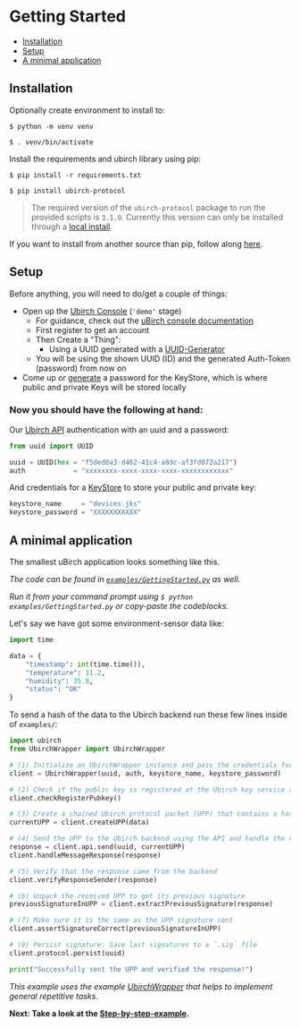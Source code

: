 <!-- WHEN EDITING THIS FILE:
  The Getting Started and the README have the same content. 
  But for Github to render it as the repo description and Github Pages (Jekyll) to be able to find it, there need to be two.
  The links are different in some places, so please don't just copy paste everything while doing changes.
-->

# Getting Started

- [Installation](#installation)
- [Setup](#setup)
- [A minimal application](#a-minimal-application)

## Installation
Optionally create environment to install to:

`$ python -m venv venv`

`$ . venv/bin/activate`

Install the requirements and ubirch library using pip:

`$ pip install -r requirements.txt`

`$ pip install ubirch-protocol`

> The required version of the `ubirch-protocol` package to run the provided scripts is `3.1.0`.
> Currently this version can only be installed through a [local install](NotPip.md). 


If you want to install from another source than pip, follow along [here](NotPip.md).

## Setup
Before anything, you will need to do/get a couple of things:
- Open up the [Ubirch Console](https://console.demo.ubirch.com) (`'demo'` stage)
  - For guidance, check out the [uBirch console documentation](https://developer.ubirch.com/console.html)
  - First register to get an account 
  - Then Create a "Thing":
    - Using a UUID generated with a [UUID-Generator](https://www.uuidgenerator.net/)
  - You will be using the shown UUID (ID) and the generated Auth-Token (password) from now on
- Come up or [generate](https://www.random.org/passwords/) a password for the KeyStore, which is where public and private Keys will be stored locally

### Now you should have the following at hand:

Our [Ubirch API](http://developer.ubirch.com/function_documentation/ubirch-protocol-python/) 
authentication with an uuid and a password:
```python
from uuid import UUID

uuid = UUID(hex = "f5ded8a3-d462-41c4-a8dc-af3fd072a217")
auth            = "xxxxxxxx-xxxx-xxxx-xxxx-xxxxxxxxxxxx"
```

And credentials for a [KeyStore](http://developer.ubirch.com/function_documentation/ubirch-protocol-python/) 
to store your public and private key:
```python
keystore_name     = "devices.jks"
keystore_password = "XXXXXXXXXXX"
```

## A minimal application
The smallest uBirch application looks something like this. 

*The code can be found in [`examples/GettingStarted.py`](../examples/GettingStarted.py) as well.*

*Run it from your command prompt using `$ python examples/GettingStarted.py` or copy-paste the codeblocks.*

Let's say we have got some environment-sensor data like:

```python
import time

data = {
    "timestamp": int(time.time()),
    "temperature": 11.2,
    "humidity": 35.8,
    "status": "OK"
}
```

To send a hash of the data to the Ubirch backend run these few lines inside of `examples/`:
```python
import ubirch
from UbirchWrapper import UbirchWrapper

# (1) Initialize an UbirchWrapper instance and pass the credentials for a `KeyStore`
client = UbirchWrapper(uuid, auth, keystore_name, keystore_password)

# (2) Check if the public key is registered at the Ubirch key service and register it if necessary
client.checkRegisterPubkey()

# (3) Create a chained Ubirch protocol packet (UPP) that contains a hash of the data 
currentUPP = client.createUPP(data)

# (4) Send the UPP to the Ubirch backend using the API and handle the response
response = client.api.send(uuid, currentUPP)
client.handleMessageResponse(response)

# (5) Verify that the response came from the backend
client.verifyResponseSender(response)

# (6) Unpack the received UPP to get its previous signature 
previousSignatureInUPP = client.extractPreviousSignature(response)

# (7) Make sure it is the same as the UPP signature sent
client.assertSignatureCorrect(previousSignatureInUPP)

# (9) Persist signature: Save last signatures to a `.sig` file
client.protocol.persist(uuid)

print("Successfully sent the UPP and verified the response!")
```

*This example uses the example [UbirchWrapper](../examples/UbirchWrapper.py) that helps to implement general repetitive tasks.*

**Next: Take a look at the [Step-by-step-example](StepByStep.md).**


